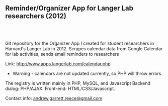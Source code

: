 <h2>Reminder/Organizer App for Langer Lab researchers (2012)</h2>
<br /><br />

Git repository for the Organizer App I created for student researchers in Harvard's Langer Lab in 2012.
Scrapes calendar data from Google Calendar for lab activities, sends email reminders to researchers

Link: http://www.apps.langerlab.com/calendar.php
* Warning - calendars are not updated currently, so PHP will throw errors.

The registry is written mainly in PHP, MySQL, and Javascript
Backend dialog: PHP/AJAX.
Front-end: HTML/CSS/Javascript.

Contact info: andrew.garrett.reece@gmail.com